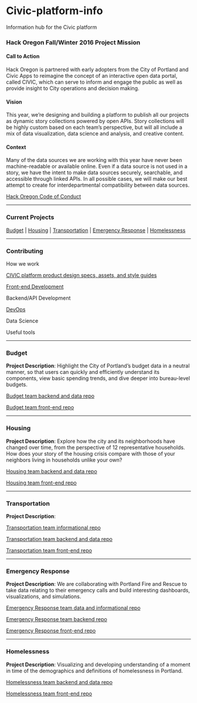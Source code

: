 # Civic-platform-info
Information hub for the Civic platform

### Hack Oregon Fall/Winter 2016 Project Mission
#### Call to Action
Hack Oregon is partnered with early adopters from the City of Portland and Civic Apps to reimagine the concept of an interactive open data portal, called CIVIC, which can serve to inform and engage the public as well as provide insight to City operations and decision making.

#### Vision
This year, we’re designing and building a platform to publish all our projects as dynamic story collections powered by open APIs. Story collections will be highly custom based on each team’s perspective, but will all include a mix of data visualization, data science and analysis, and creative content.

#### Context
Many of the data sources we are working with this year have never been machine-readable or available online. Even if a data source is not used in a story, we have the intent to make data sources securely, searchable, and accessible through linked APIs. In all possible cases, we will make our best attempt to create for interdepartmental compatibility between data sources.

[Hack Oregon Code of Conduct](http://hackoregon.github.io/section/2016/10/24/codeofconduct.html)

___


### Current Projects
[Budget](#budget) | [Housing](#housing) | [Transportation](#transportation) | [Emergency Response](#emergency-response) | [Homelessness](#homelessness)

___

### Contributing

How we work

[CIVIC platform product design specs, assets, and style guides](https://github.com/hackoregon/Civic-platform-info/blob/master/product-design.md)

[Front-end Development](https://github.com/hackoregon/Civic-platform-info/blob/master/front-end-dev-info.md)

Backend/API Development

[DevOps](https://github.com/hackoregon/Civic-platform-info/blob/master/devOps-info.md)

Data Science

Useful tools

___

### Budget

**Project Description**: Highlight the City of Portland’s budget data in a neutral manner, so that users can quickly and efficiently understand its components, view basic spending trends, and dive deeper into bureau-level budgets.

[Budget team backend and data repo](https://github.com/hackoregon/team-budget)

[Budget team front-end repo](https://github.com/hackoregon/team-budget-frontend)

___

### Housing

**Project Description**: Explore how the city and its neighborhoods have changed over time, from the perspective of 12 representative households. How does your story of the housing crisis compare with those of your neighbors living in households unlike your own?

[Housing team backend and data repo](https://github.com/hackoregon/housing-backend)

[Housing team front-end repo](https://github.com/hackoregon/housing-frontend)

___

### Transportation

**Project Description**:

[Transportation team informational repo](https://github.com/hackoregon/transportation)

[Transportation team backend and data repo](https://github.com/hackoregon/transportation-backend)

[Transportation team front-end repo](https://github.com/hackoregon/transportation-frontend)

___

### Emergency Response  

**Project Description**:  We are collaborating with Portland Fire and Rescue to take data relating to their emergency calls and build interesting dashboards, visualizations, and simulations.

[Emergency Response team data and informational repo](https://github.com/hackoregon/emergency-response)

[Emergency Response team backend repo](https://github.com/hackoregon/emergency-response-backend)

[Emergency Response front-end repo](https://github.com/hackoregon/emergency-response-frontend)

___

### Homelessness

**Project Description**:  Visualizing and developing understanding of a moment in time of the demographics and definitions of homelessness in Portland.

[Homelessness team backend and data repo](https://github.com/hackoregon/teamHomelessness)

[Homelessness team front-end repo](https://github.com/hackoregon/teamHomelessness-frontend)     
